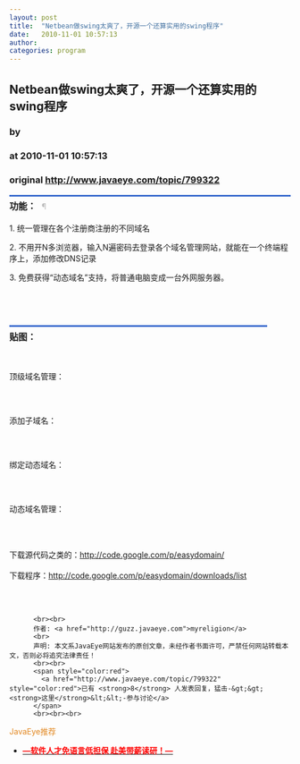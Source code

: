 ```yaml
---
layout: post
title:  "Netbean做swing太爽了，开源一个还算实用的swing程序"
date:   2010-11-01 10:57:13
author: 
categories: program
---
```


## Netbean做swing太爽了，开源一个还算实用的swing程序
### by 
### at 2010-11-01 10:57:13
### original <http://www.javaeye.com/topic/799322>

<p><span style="font-family:arial,sans-serif;font-size:13px">
</span></p>
<h3 style="font-size:medium;background-image:none;background-color:initial;border-top-style:solid;border-top-color:#3366cc;padding-top:0.5ex;padding-right:0.5em;padding-bottom:0.5ex;padding-left:0px;margin:0px">功能：<a style="color:#bbbbbb;display:inline;text-decoration:none;margin-left:0.7em;font-weight:lighter;font-size:14px" href="http://code.google.com/p/easydomain/#%E5%8A%9F%E8%83%BD%E4%B8%8E%E5%88%9B%E6%96%B0">¶</a>
</h3>
<p>1. 统一管理在各个注册商注册的不同域名</p>
<p>2. 不用开N多浏览器，输入N遍密码去登录各个域名管理网站，就能在一个终端程序上，添加修改DNS记录</p>
<p>3. 免费获得“动态域名”支持，将普通电脑变成一台外网服务器。</p>
<p> </p>
<p> </p>
<div style="padding-top:0px;padding-right:3em;padding-bottom:1.2em;padding-left:0px">
<h3 style="font-size:medium;background-image:none;background-color:initial;border-top-style:solid;border-top-color:#3366cc;padding-top:0.5ex;padding-right:0.5em;padding-bottom:0.5ex;padding-left:0px;margin:0px">贴图：</h3>
<p> </p>
<p>顶级域名管理：</p>
<p><img src="http://easydomain.googlecode.com/svn/trunk/EasyDomain/html/images/dd-list.png" alt=""></p>
<p> </p>
<p>添加子域名：</p>
<p><img src="http://easydomain.googlecode.com/svn/trunk/EasyDomain/html/images/add-sub-domain.png" alt=""></p>
<p> </p>
<p>绑定动态域名：</p>
<p><img src="http://easydomain.googlecode.com/svn/trunk/EasyDomain/html/images/bind-dynamic-domain.png" alt=""></p>
<p> </p>
<p>动态域名管理：</p>
<p><img src="http://easydomain.googlecode.com/svn/trunk/EasyDomain/html/images/dtym-list.png" alt=""></p>
</div>
<div><br></div>
<div>下载源代码之类的：<a href="http://code.google.com/p/easydomain/">http://code.google.com/p/easydomain/</a>
</div>
<div><br></div>
<div>下载程序：<a href="http://code.google.com/p/easydomain/downloads/list">http://code.google.com/p/easydomain/downloads/list</a>
</div>
<div><br></div>
<p> </p>
          
          <br><br>
          作者: <a href="http://guzz.javaeye.com">myreligion</a> 
          <br>
          声明: 本文系JavaEye网站发布的原创文章，未经作者书面许可，严禁任何网站转载本文，否则必将追究法律责任！
          <br><br>
          <span style="color:red">
            <a href="http://www.javaeye.com/topic/799322" style="color:red">已有 <strong>8</strong> 人发表回复，猛击-&gt;&gt;<strong>这里</strong>&lt;&lt;-参与讨论</a>
          </span>
          <br><br><br>
<span style="color:#e28822">JavaEye推荐</span>
<br>
<ul><li><a href="http://www.iteye.com/clicks/433"><span style="color:red;font-weight:bold">—软件人才免语言低担保 赴美带薪读研！— </span></a></li></ul>
<br><br><br>